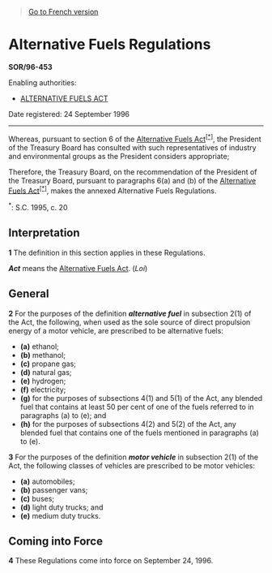 > [Go to French version](/fr/Règlements/Décrets,%20ordonnances%20et%20règlements%20statutaires/96/453.md)

# Alternative Fuels Regulations

**SOR/96-453**

Enabling authorities: 
- [ALTERNATIVE FUELS ACT](/en/Acts/Statutes%20of%20Canada/1995/c.%2020.md)

Date registered: 24 September 1996

----------

Whereas, pursuant to section 6 of the [Alternative Fuels Act](/en/Acts/Statutes%20of%20Canada/1995/c.%2020.md)<sup><a href='#fn_SOR-96-453_e_hq_5935'>[*]</a></sup>, the President of the Treasury Board has consulted with such representatives of industry and environmental groups as the President considers appropriate;

Therefore, the Treasury Board, on the recommendation of the President of the Treasury Board, pursuant to paragraphs 6(a) and (b) of the [Alternative Fuels Act](/en/Acts/Statutes%20of%20Canada/1995/c.%2020.md)<sup><a href='#fn_SOR-96-453_e_hq_5935'>[*]</a></sup>, makes the annexed Alternative Fuels Regulations.

<a name='fn_SOR-96-453_e_hq_5935'><sup>*</sup></a>: S.C. 1995, c. 20<br />




## Interpretation


**1** The definition in this section applies in these Regulations.

***Act*** means the [Alternative Fuels Act](/en/Acts/Statutes%20of%20Canada/1995/c.%2020.md). (*Loi*)




## General


**2** For the purposes of the definition ***alternative fuel*** in subsection 2(1) of the Act, the following, when used as the sole source of direct propulsion energy of a motor vehicle, are prescribed to be alternative fuels:
- **(a)** ethanol;
- **(b)** methanol;
- **(c)** propane gas;
- **(d)** natural gas;
- **(e)** hydrogen;
- **(f)** electricity;
- **(g)** for the purposes of subsections 4(1) and 5(1) of the Act, any blended fuel that contains at least 50 per cent of one of the fuels referred to in paragraphs (a) to (e); and
- **(h)** for the purposes of subsections 4(2) and 5(2) of the Act, any blended fuel that contains one of the fuels mentioned in paragraphs (a) to (e).



**3** For the purposes of the definition ***motor vehicle*** in subsection 2(1) of the Act, the following classes of vehicles are prescribed to be motor vehicles:
- **(a)** automobiles;
- **(b)** passenger vans;
- **(c)** buses;
- **(d)** light duty trucks; and
- **(e)** medium duty trucks.




## Coming into Force


**4** These Regulations come into force on September 24, 1996.


